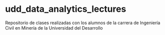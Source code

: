 # udd_data_analytics_lectures
Repositorio de clases realizadas con los alumnos de la carrera de Ingeniería Civil en Minería de la Universidad del Desarrollo
